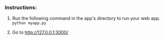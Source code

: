 ### Instructions:

1. Run the following command in the app's directory to run your web app.
    `python myapp.py`

2. Go to http://127.0.0.1:3000/

 
